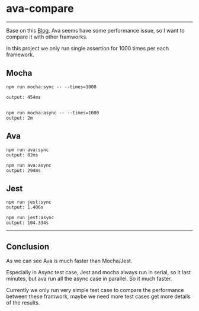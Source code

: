 # ava-compare

---
Base on this [Blog](https://medium.com/@kentcdodds/migrating-to-jest-881f75366e7e), Ava seems have some performance issue, so I want to compare it with other framworks.

In this project we only run single assertion for 1000 times per each framework.

## Mocha

    npm run mocha:sync -- --times=1000

    output: 454ms


    npm run mocha:async -- --times=1000
    output: 2m

## Ava

    npm run ava:sync
    output: 82ms

    npm run ava:async
    output: 294ms

## Jest

    npm run jest:sync
    output: 1.406s

    npm run jest:async
    output: 104.334s
---

## Conclusion

As we can see Ava is much faster than Mocha/Jest.

Especially in Async test case, Jest and mocha always run in serial, so it last minutes, but ava run all the async case in parallel. So it much faster.

Currently we only run very simple test case to compare the performance between these framwork, maybe we need more test cases get more details of the results.
